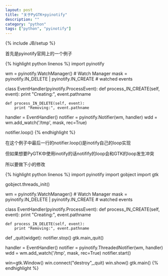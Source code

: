 ```yaml
---
layout: post
title: "关于PyGTK+pyinotify"
description: ""
category: "python"
tags: ["python", "pyinotify"]
---
```

{% include JB/setup %}

首先是pyinotify官网上的一个例子

{% highlight python linenos %}
import pyinotify

wm = pyinotify.WatchManager()  # Watch Manager
mask = pyinotify.IN_DELETE | pyinotify.IN_CREATE  # watched events

class EventHandler(pyinotify.ProcessEvent):
    def process_IN_CREATE(self, event):
        print "Creating:", event.pathname

    def process_IN_DELETE(self, event):
        print "Removing:", event.pathname

handler = EventHandler()
notifier = pyinotify.Notifier(wm, handler)
wdd = wm.add_watch('/tmp', mask, rec=True)

notifier.loop()
{% endhighlight %}

在这个例子中最后一行的notifier.loop()是inotify自己的loop实现

但如果想要PyGTK中使用inotify的话notifify的loop会和GTK的loop发生冲突

所以要做下小的修改

{% highlight python linenos %}
import pyinotify
import gobject
import gtk

gobject.threads_init()

wm = pyinotify.WatchManager()  # Watch Manager
mask = pyinotify.IN_DELETE | pyinotify.IN_CREATE  # watched events

class EventHandler(pyinotify.ProcessEvent):
    def process_IN_CREATE(self, event):
        print "Creating:", event.pathname

    def process_IN_DELETE(self, event):
        print "Removing:", event.pathname


def _quit(widget):
    notifier.stop()
    gtk.main_quit()

handler = EventHandler()
notifier = pyinotify.ThreadedNotifier(wm, handler)
wdd = wm.add_watch('/tmp', mask, rec=True)
notifier.start()

win=gtk.Window()
win.connect("destroy",_quit)
win.show()
gtk.main()
{% endhighlight %}
